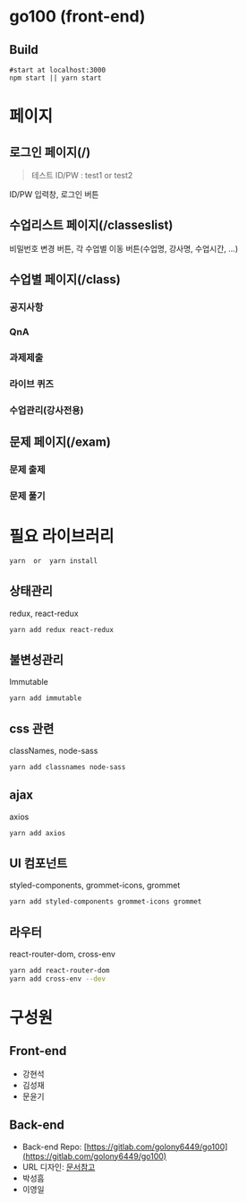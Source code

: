 # go100 (front-end)
## Build

```
#start at localhost:3000
npm start || yarn start
```

# 페이지
## 로그인 페이지(/)
> 테스트 ID/PW : test1 or test2

ID/PW 입력창, 로그인 버튼
## 수업리스트 페이지(/classeslist)
비밀번호 변경 버튼, 각 수업별 이동 버튼(수업명, 강사명, 수업시간, ...)
## 수업별 페이지(/class)
### 공지사항
### QnA
### 과제제출
### 라이브 퀴즈
### 수업관리(강사전용)

## 문제 페이지(/exam)
### 문제 출제
### 문제 풀기

# 필요 라이브러리
```bash
yarn  or  yarn install
```
## 상태관리
redux, react-redux
```bash
yarn add redux react-redux
```
## 불변성관리
Immutable
```bash
yarn add immutable
```
## css 관련
classNames, node-sass
```bash
yarn add classnames node-sass
```
## ajax
axios
```bash
yarn add axios
```
## UI 컴포넌트
styled-components, grommet-icons, grommet
```bash
yarn add styled-components grommet-icons grommet
```
## 라우터
react-router-dom, cross-env
```bash
yarn add react-router-dom
yarn add cross-env --dev
```

# 구성원
## Front-end
* 강현석
* 김성재
* 문윤기

## Back-end
* Back-end Repo: [https://gitlab.com/golony6449/go100](https://gitlab.com/golony6449/go100)
* URL 디자인: [문서참고](https://gitlab.com/golony6449/go100/blob/develop/url_design)
* 박성흠
* 이영일